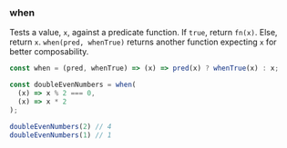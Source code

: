 ### when

Tests a value, `x`, against a predicate function. If `true`, return `fn(x)`. Else, return `x`.
`when(pred, whenTrue)` returns another function expecting `x` for better composability.

```js
const when = (pred, whenTrue) => (x) => pred(x) ? whenTrue(x) : x;
```

```js
const doubleEvenNumbers = when(
  (x) => x % 2 === 0,
  (x) => x * 2
);

doubleEvenNumbers(2) // 4
doubleEvenNumbers(1) // 1
```
